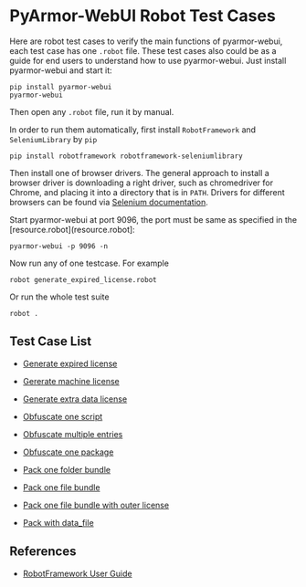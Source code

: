 # PyArmor-WebUI Robot Test Cases

Here are robot test cases to verify the main functions of pyarmor-webui, each
test case has one `.robot` file. These test cases also could be as a guide for
end users to understand how to use pyarmor-webui. Just install pyarmor-webui and
start it:

    pip install pyarmor-webui
    pyarmor-webui

Then open any `.robot` file, run it by manual.

In order to run them automatically, first install `RobotFramework` and
`SeleniumLibrary` by `pip`

    pip install robotframework robotframework-seleniumlibrary

Then install one of browser drivers. The general approach to install a browser
driver is downloading a right driver, such as chromedriver for Chrome, and
placing it into a directory that is in `PATH`. Drivers for different browsers
can be found via [Selenium
documentation](https://selenium.dev/selenium/docs/api/py/index.html#drivers).

Start pyarmor-webui at port 9096, the port must be same as specified
in the [resource.robot](resource.robot]:

    pyarmor-webui -p 9096 -n

Now run any of one testcase. For example

    robot generate_expired_license.robot

Or run the whole test suite

    robot .

## Test Case List

* [Generate expired license](generate_expired_license.robot)
* [Gererate machine license](generate_machine_license.robot)
* [Generate extra data license](generate_extra_data_license.robot)

* [Obfuscate one script](obfuscate_one_script.robot)
* [Obfuscate multiple entries](obfuscate_multiple_entries.robot)
* [Obfuscate one package](obfuscate_one_package.robot)

* [Pack one folder bundle](pack_one_folder_bundle.robot)
* [Pack one file bundle](pack_one_file_bundle.robot)
* [Pack one file bundle with outer license](pack_one_file_with_outer_license.robot)
* [Pack with data_file](pack_with_data_file.robot)

## References

* [RobotFramework User Guide](http://robotframework.org/robotframework/latest/RobotFrameworkUserGuide.html)
